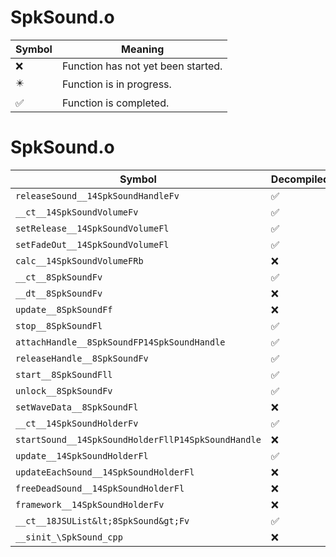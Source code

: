 # SpkSound.o
| Symbol | Meaning 
| ------------- | ------------- 
| :x: | Function has not yet been started. 
| :eight_pointed_black_star: | Function is in progress. 
| :white_check_mark: | Function is completed. 


# SpkSound.o
| Symbol | Decompiled? |
| ------------- | ------------- |
| `releaseSound__14SpkSoundHandleFv` | :white_check_mark: |
| `__ct__14SpkSoundVolumeFv` | :white_check_mark: |
| `setRelease__14SpkSoundVolumeFl` | :white_check_mark: |
| `setFadeOut__14SpkSoundVolumeFl` | :white_check_mark: |
| `calc__14SpkSoundVolumeFRb` | :x: |
| `__ct__8SpkSoundFv` | :white_check_mark: |
| `__dt__8SpkSoundFv` | :x: |
| `update__8SpkSoundFf` | :x: |
| `stop__8SpkSoundFl` | :white_check_mark: |
| `attachHandle__8SpkSoundFP14SpkSoundHandle` | :white_check_mark: |
| `releaseHandle__8SpkSoundFv` | :white_check_mark: |
| `start__8SpkSoundFll` | :white_check_mark: |
| `unlock__8SpkSoundFv` | :white_check_mark: |
| `setWaveData__8SpkSoundFl` | :x: |
| `__ct__14SpkSoundHolderFv` | :white_check_mark: |
| `startSound__14SpkSoundHolderFllP14SpkSoundHandle` | :x: |
| `update__14SpkSoundHolderFl` | :white_check_mark: |
| `updateEachSound__14SpkSoundHolderFl` | :x: |
| `freeDeadSound__14SpkSoundHolderFl` | :x: |
| `framework__14SpkSoundHolderFv` | :x: |
| `__ct__18JSUList&lt;8SpkSound&gt;Fv` | :white_check_mark: |
| `__sinit_\SpkSound_cpp` | :x: |
